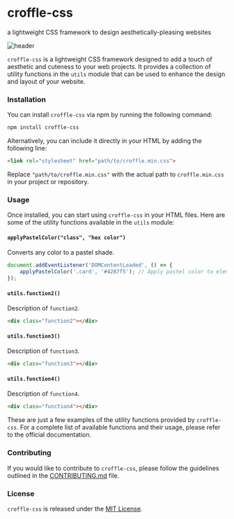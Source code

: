 # croffle-css
a lightweight CSS framework to design aesthetically-pleasing websites

![header](https://github.com/saemirii/croffle-css/assets/88029789/2c612018-d342-4300-9445-2ab475b7ff96)

`croffle-css` is a lightweight CSS framework designed to add a touch of aesthetic and cuteness to your web projects. It provides a collection of utility functions in the `utils` module that can be used to enhance the design and layout of your website.

### Installation

You can install `croffle-css` via npm by running the following command:

```bash
npm install croffle-css
```

Alternatively, you can include it directly in your HTML by adding the following line:

```html
<link rel="stylesheet" href="path/to/croffle.min.css">
```

Replace `"path/to/croffle.min.css"` with the actual path to `croffle.min.css` in your project or repository.

### Usage

Once installed, you can start using `croffle-css` in your HTML files. Here are some of the utility functions available in the `utils` module:

#### `applyPastelColor("class", "hex color")`

Converts any color to a pastel shade.

```js
document.addEventListener('DOMContentLoaded', () => {
    applyPastelColor('.card', '#4287f5'); // Apply pastel color to elements with class "card"
});
```

#### `utils.function2()`

Description of `function2`.

```html
<div class="function2"></div>
```

#### `utils.function3()`

Description of `function3`.

```html
<div class="function3"></div>
```

#### `utils.function4()`

Description of `function4`.

```html
<div class="function4"></div>
```

These are just a few examples of the utility functions provided by `croffle-css`. For a complete list of available functions and their usage, please refer to the official documentation.

### Contributing

If you would like to contribute to `croffle-css`, please follow the guidelines outlined in the [CONTRIBUTING.md](https://github.com/saemirii/croffle-css/blob/main/CONTRIBUTING.md) file.

### License

`croffle-css` is released under the [MIT License](https://github.com/saemirii/croffle-css/blob/main/LICENSE).

